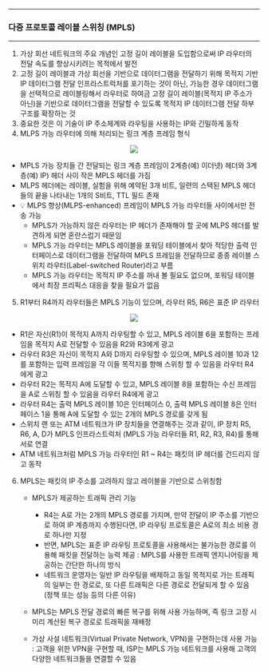 -----
### 다중 프로토콜 레이블 스위칭 (MPLS)
-----
1. 가상 회선 네트워크의 주요 개념인 고정 길이 레이블을 도입함으로써 IP 라우터의 전달 속도를 향상시키려는 목적에서 발전
2. 고정 길이 레이블과 가상 회선을 기반으로 데이터그램을 전달하기 위해 목적지 기반 IP 데이터그램 전달 인프라스트럭처를 포기하는 것이 아닌, 가능한 경우 데이터그램을 선택적으로 레이블링해서 라우터로 하여금 고정 길이 레이블(목적지 IP 주소가 아닌)을 기반으로 데이터그램을 전달할 수 있도록 목적지 IP 데이터그램 전달 하부구조를 확장하는 것
3. 중요한 것은 이 기술이 IP 주소체계와 라우팅을 사용하는 IP와 긴밀하게 동작
4. MLPS 가능 라우터에 의해 처리되는 링크 계층 프레임 형식
<div align="center">
<img src="https://github.com/user-attachments/assets/6a021b98-d546-406b-a93f-885f2dae10dc">
</div>

   - MPLS 가능 장치들 간 전달되는 링크 계층 프레임이 2계층(예) 이더넷) 헤더와 3계층(예) IP) 헤더 사이 작은 MPLS 헤더를 가짐
   - MLPS 헤더에는 레이블, 실험을 위해 예약된 3개 비트, 일련의 스택된 MPLS 헤더들의 끝을 나타내는 1개의 S비트, TTL 필드 존재
   - 💡 MLPS 향상(MLPS-enhanced) 프레임이 MPLS 가능 라우터들 사이에서만 전송 가능
     + MPLS가 가능하지 않은 라우터는 IP 헤더가 존재해야 할 곳에 MLPS 헤더를 발견하게 되면 혼란스럽기 때문임
     + MPLS 가능 라우터는 MPLS 레이블을 포워딩 테이블에서 찾아 적당한 출력 인터페이스로 데이터그램을 전달하여 MPLS 프레임을 전달하므로 종종 레이블 스위치 라우터(Label-switched Router)라고 부름
     + MPLS 가능 라우터는 목적지 IP 주소를 꺼내 볼 필요도 없으며, 포워딩 테이블에서 최장 프리픽스 대응을 찾을 필요가 없음

5. R1부터 R4까지 라우터들은 MPLS 기능이 있으며, 라우터 R5, R6은 표준 IP 라우터
<div align="center">
<img src="https://github.com/user-attachments/assets/15f67aa9-427e-449d-939c-fbae384f5143">
</div>

   - R1은 자신(R1)이 목적지 A까지 라우팅할 수 있고, MPLS 레이블 6을 포함하는 프레임을 목적지 A로 전달할 수 있음을 R2와 R3에게 광고
   - 라우터 R3은 자신이 목적지 A와 D까지 라우팅할 수 있으며, MPLS 레이블 10과 12를 포함하는 입력 프레임을 각 이들 목적지를 향해 스위칭 할 수 있음을 라우터 R4에게 광고
   - 라우터 R2는 목적지 A에 도달할 수 있고, MPLS 레이블 8을 포함하는 수신 프레임을 A로 스위칭 할 수 있음을 라우터 R4에게 광고
   - 라우터 R4는 출력 MPLS 레이블 10은 인터페이스 0, 출력 MPLS 레이블 8은 인터페이스 1을 통해 A에 도달할 수 있는 2개의 MPLS 경로를 갖게 됨
   - 스위치 랜 또는 ATM 네트워크가 IP 장치들을 연결해주는 것과 같이, IP 장치 R5, R6, A, D가 MPLS 인프라스트럭처 (MPLS 가능 라우터들 R1, R2, R3, R4)를 통해 서로 연결
   - ATM 네트워크처럼 MPLS 가능 라우터인 R1 ~ R4는 패킷의 IP 헤더를 건드리지 않고 동작

6. MPLS는 패킷의 IP 주소를 고려하지 않고 레이블을 기반으로 스위칭함
   - MPLS가 제공하는 트래픽 관리 기능
     + R4는 A로 가는 2개의 MPLS 경로를 가지며, 만약 전달이 IP 주소를 기반으로 하여 IP 계층까지 수행된다면, IP 라우팅 프로토콜은 A로의 최소 비용 경로 하나만 지정
     + 반면, MPLS는 표준 IP 라우팅 프로토콜을 사용해서는 불가능한 경로를 이용해 패킷을 전달하는 능력 제공 : MPLS를 사용한 트래픽 엔지니어링을 제공하는 간단한 하나의 방식
     + 네트워크 운영자는 일반 IP 라우팅을 배제하고 동일 목적지로 가는 트래픽의 일부는 한 경로로, 또 다른 트래픽은 다른 경로로 전달되게 할 수 있음 (정책 또는 성능 등의 다른 이유)

   - MPLS는 MPLS 전달 경로의 빠른 복구를 위해 사용 가능하며, 즉 링크 고장 시 미리 계산된 복구 경로로 트래픽을 재배정
   - 가상 사설 네트워크(Virtual Private Network, VPN)을 구현하는데 사용 가능 : 고객을 위한 VPN을 구현할 때, ISP는 MPLS 가능 네트워크를 사용해 고객의 다양한 네트워크들을 연결할 수 있음
